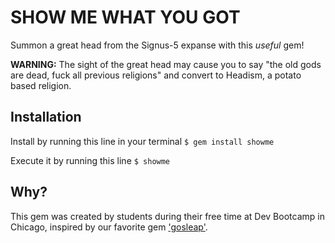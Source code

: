 # SHOW ME WHAT YOU GOT
Summon a great head from the Signus-5 expanse with this *useful* gem!

**WARNING:** The sight of the great head may cause you to say "the old gods are dead, fuck all previous religions" and convert to Headism, a potato based religion.

## Installation
Install by running this line in your terminal
`$ gem install showme`

Execute it by running this line
`$ showme`

## Why?
This gem was created by students during their free time at Dev Bootcamp in Chicago, inspired by our favorite gem ['gosleap'](https://github.com/koriroys/gosleap).
